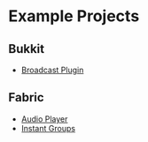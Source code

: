 # Example Projects

## Bukkit

- [Broadcast Plugin](https://github.com/henkelmax/voicechat-broadcast-plugin)

## Fabric

- [Audio Player](https://github.com/henkelmax/audio-player)
- [Instant Groups](https://github.com/henkelmax/instant-group)